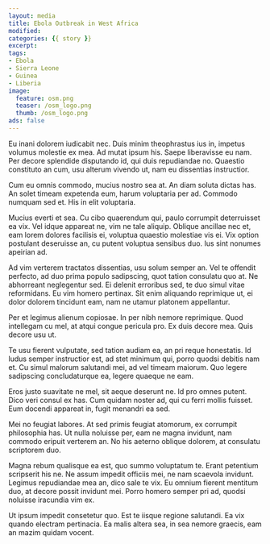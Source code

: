 ```yaml
---
layout: media
title: Ebola Outbreak in West Africa
modified:
categories: {{ story }}
excerpt:
tags:
- Ebola
- Sierra Leone
- Guinea
- Liberia
image:
  feature: osm.png
  teaser: /osm_logo.png
  thumb: /osm_logo.png
ads: false  
---
```


Eu inani dolorem iudicabit nec. Duis minim theophrastus ius in, impetus volumus molestie ex mea. Ad mutat ipsum his. Saepe liberavisse eu nam. Per decore splendide disputando id, qui duis repudiandae no. Quaestio constituto an cum, usu alterum vivendo ut, nam eu dissentias instructior.

Cum eu omnis commodo, mucius nostro sea at. An diam soluta dictas has. An solet timeam expetenda eum, harum voluptaria per ad. Commodo numquam sed et. His in elit voluptaria.

Mucius everti et sea. Cu cibo quaerendum qui, paulo corrumpit deterruisset ea vix. Vel idque appareat ne, vim ne tale aliquip. Oblique ancillae nec et, eam lorem dolores facilisis ei, voluptua quaestio molestiae vis ei. Vix option postulant deseruisse an, cu putent voluptua sensibus duo. Ius sint nonumes apeirian ad.

Ad vim verterem tractatos dissentias, usu solum semper an. Vel te offendit perfecto, ad duo prima populo sadipscing, quot tation consulatu quo at. Ne abhorreant neglegentur sed. Ei delenit erroribus sed, te duo simul vitae reformidans. Eu vim homero pertinax. Sit enim aliquando reprimique ut, ei dolor dolorem tincidunt eam, nam ne utamur platonem appellantur.

Per et legimus alienum copiosae. In per nibh nemore reprimique. Quod intellegam cu mel, at atqui congue pericula pro. Ex duis decore mea. Quis decore usu ut.

Te usu fierent vulputate, sed tation audiam ea, an pri reque honestatis. Id ludus semper instructior est, ad stet minimum qui, porro quodsi debitis nam et. Cu simul malorum salutandi mei, ad vel timeam maiorum. Quo legere sadipscing concludaturque ea, legere quaeque ne eam.

Eros justo suavitate ne mel, sit aeque deserunt ne. Id pro omnes putent. Dico veri consul ex has. Cum quidam noster ad, qui cu ferri mollis fuisset. Eum docendi appareat in, fugit menandri ea sed.

Mei no feugiat labores. At sed primis feugiat atomorum, ex corrumpit philosophia has. Ut nulla noluisse per, eam ne magna invidunt, nam commodo eripuit verterem an. No his aeterno oblique dolorem, at consulatu scriptorem duo.

Magna rebum qualisque ea est, quo summo voluptatum te. Erant petentium scripserit his ne. Ne assum impedit officiis mei, ne nam scaevola invidunt. Legimus repudiandae mea an, dico sale te vix. Eu omnium fierent mentitum duo, at decore possit invidunt mei. Porro homero semper pri ad, quodsi noluisse iracundia vim ex.

Ut ipsum impedit consetetur quo. Est te iisque regione salutandi. Ea vix quando electram pertinacia. Ea malis altera sea, in sea nemore graecis, eam an mazim quidam vocent.
